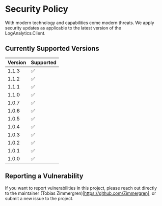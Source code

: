 # Security Policy
With modern technology and capabilities come modern threats. 
We apply security updates as applicable to the latest version of the LogAnalytics.Client.

## Currently Supported Versions

| Version | Supported          |
| ------- | ------------------ |
| 1.1.3   | :white_check_mark: |
| 1.1.2   | :white_check_mark: |
| 1.1.1   | :white_check_mark: |
| 1.1.0   | :white_check_mark: |
| 1.0.7   | :white_check_mark: |
| 1.0.6   | :white_check_mark: |
| 1.0.5   | :white_check_mark: |
| 1.0.4   | :white_check_mark: |
| 1.0.3   | :white_check_mark: |
| 1.0.2   | :white_check_mark: |
| 1.0.1   | :white_check_mark: |
| 1.0.0   | :white_check_mark: |

## Reporting a Vulnerability

If you want to report vulnerabilities in this project, please reach out directly to the maintainer (Tobias Zimmergren)[https://github.com/Zimmergren], or submit a new issue to the project.